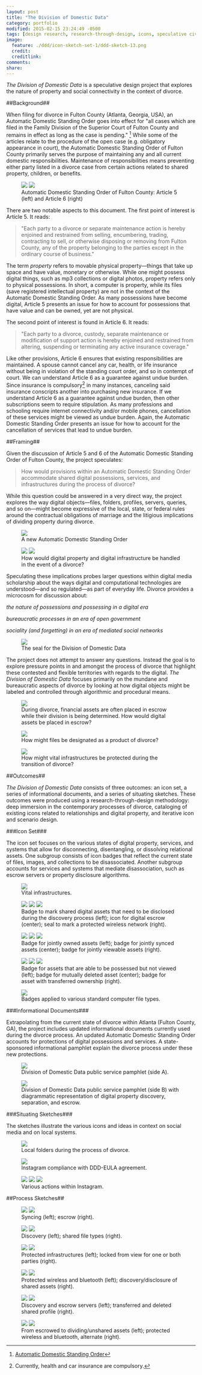 ```yaml
---
layout: post
title: "The Division of Domestic Data"
category: portfolio
modified: 2015-02-15 23:24:49 -0500
tags: [design research, research-through-design, icons, speculative civics]
image:
  feature: ./ddd/icon-sketch-set-1/ddd-sketch-13.png
  credit: 
  creditlink: 
comments: 
share: 
---
```

*The Division of Domestic Data* is a speculative design project that explores the nature of property and social connectivity in the context of divorce.

##Background##

When filing for divorce in Fulton County (Atlanta, Georgia, USA), an Automatic Domestic Standing Order goes into effect for "all cases which are filed in the Family Division of the Superior Court of Fulton County and remains in effect as long as the case is pending." [^1] While some of the articles relate to the procedure of the open case (e.g. obligatory appearance in court), the Automatic Domestic Standing Order of Fulton County primarily serves the purpose of maintaining any and all current domestic responsibilities. Maintenance of responsibilities means preventing either party listed in a divorce case from certain actions related to shared property, children, or benefits.  

<figure class="half">
	<img src="/images/ddd/background/article5.png">
	<img src="/images/ddd/background/article6.png">
	<figcaption>Automatic Domestic Standing Order of Fulton County: Article 5 (left) and Article 6 (right)</figcaption>
</figure>

There are two notable aspects to this document. The first point of interest is Article 5. It reads:

>"Each party to a divorce or separate maintenance action is hereby enjoined and restrained from selling, encumbering, trading, contracting to sell, or otherwise disposing or removing from Fulton County, any of the property belonging to the parties except in the ordinary course of business."

The term *property* refers to movable physical property&mdash;things that take up space and have value, monetary or otherwise. While one might possess digital things, such as mp3 collections or digital photos, property refers only to physical possessions. In short, a computer is property, while its files (save registered intellectual property) are not in the context of the Automatic Domestic Standing Order. As many possessions have become digital, Article 5 presents an issue for how to account for possessions that have value and can be owned, yet are not physical.

The second point of interest is found in Article 6. It reads:

>"Each party to a divorce, custody, separate maintenance or modification of support action is
hereby enjoined and restrained from altering, suspending or terminating any active insurance coverage." 

Like other provisions, Article 6 ensures that existing responsibilities are maintained. A spouse cannot cancel any car, health, or life insurance without being in violation of the standing court order, and so in contempt of court. We can understand Article 6 as a guarantee against undue burden. Since insurance is compulsory[^2] in many instances, canceling said insurance conscripts another into purchasing new insurance. If we understand Article 6 as a guarantee against undue burden, then other subscriptions seem to require stipulation. As many professions and schooling require internet connectivity and/or mobile phones, cancellation of these services might be viewed as undue burden. Again, the Automatic Domestic Standing Order presents an issue for how to account for the cancellation of services that lead to undue burden.

##Framing##

Given the discussion of Article 5 and 6 of the Automatic Domestic Standing Order of Fulton County, the project speculates:

>How would provisions within an Automatic Domestic Standing Order accommodate shared digital possessions, services, and infrastructures during the process of divorce? 

While this question could be answered in a very direct way, the project explores the way digital objects&mdash;files, folders, profiles, servers, queries, and so on&mdash;might become expressive of the local, state, or federal rules around the contractual obligations of marriage and the litigious implications of dividing property during divorce.

<figure>
	<img src="/images/ddd/final/documents/DDD-standing-order-full-01.png">
	<figcaption>A new Automatic Domestic Standing Order</figcaption>
</figure>

<figure class="half">
	<img src="/images/ddd/scenario-first-sketch/usb-drive.png">
	<img src="/images/ddd/scenario-first-sketch/router-2-01.png">
	<figcaption>How would digital property and digital infrastructure be handled in the event of a divorce?</figcaption>
</figure>

Speculating these implications probes larger questions within digital media scholarship about the ways digital and computational technologies are understood&mdash;and so regulated&mdash;as part of everyday life. Divorce provides a microcosm for discussion about:

*the nature of possessions and possessing in a digital era*

*bureaucratic processes in an era of open government*

*sociality (and forgetting) in an era of mediated social networks*

<figure>
	<img src="/images/ddd/scenario-second-sketch/ddd-2-01.png">
	<figcaption>The seal for the Division of Domestic Data</figcaption>
</figure>

The project does not attempt to answer any questions. Instead the goal is to explore pressure points in and amongst the process of divorce that highlight these contested and flexible territories with regards to the digital. *The Division of Domestic Data* focuses primarily on the mundane and bureaucratic aspects of divorce by looking at how digital objects might be labeled and controlled through algorithmic and procedural means.

<figure>
	<img src="/images/ddd/scenario-second-sketch/dd-escrow-01.png">
	<figcaption>During divorce, financial assets are often placed in escrow while their division is being determined. How would digital assets be placed in escrow?</figcaption>
</figure>

<figure>
	<img src="/images/ddd/scenario-second-sketch/divided.png">
	<figcaption>How might files be designated as a product of divorce?</figcaption>
</figure>

<figure>
	<img src="/images/ddd/scenario-second-sketch/wireless.png">
	<figcaption>How might vital infrastructures be protected during the transition of divorce?</figcaption>
</figure>

##Outcomes##

*The Division of Domestic Data* consists of three outcomes: an icon set, a series of informational documents, and a series of situating sketches. These outcomes were produced using a research-through-design methodology: deep immersion in the contemporary processes of divorce, cataloging of existing icons related to relationships and digital property, and iterative icon and scenario design.

###Icon Set###

The icon set focuses on the various states of digital property, services, and systems that allow for disconnecting, disentangling, or dissolving relational assets. One subgroup consists of icon badges that reflect the current state of files, images, and collections to be disassociated. Another subgroup accounts for services and systems that mediate disassociation, such as escrow servers or property disclosure algorithms.

<figure>
	<img src="/images/ddd/final/icons/objects/infrastructures.png">
	<figcaption>Vital infrastructures.</figcaption>
</figure>

<figure class="third">
	<img src="/images/ddd/final/icons/badges/discovery.png">
	<img src="/images/ddd/final/icons/objects/digital-escrow.png">
	<img src="/images/ddd/final/icons/objects/protected-wifi.png">
	<figcaption>Badge to mark shared digital assets that need to be disclosed during the discovery process (left); icon for digital escrow (center); seal to mark a protected wireless network (right).</figcaption>
</figure>

<figure class="third">
	<img src="/images/ddd/final/icons/badges/joint-ownership.png">
	<img src="/images/ddd/final/icons/badges/joint-synced.png">
	<img src="/images/ddd/final/icons/badges/joint-view.png">
	<figcaption>Badge for jointly owned assets (left); badge for jointly synced assets (center); badge for jointly viewable assets (right).</figcaption>
</figure>

<figure class="third">
	<img src="/images/ddd/final/icons/badges/locked-from-view.png">
	<img src="/images/ddd/final/icons/badges/mutually-deleted.png">
	<img src="/images/ddd/final/icons/badges/transferred-ownership.png">
	<figcaption>Badge for assets that are able to be possessed but not viewed (left); badge for mutually deleted asset (center); badge for asset with transferred ownership (right).</figcaption>
</figure>

<figure>
	<img src="/images/ddd/final/icons/objects/files-types.png">
	<figcaption>Badges applied to various standard computer file types.</figcaption>
</figure>


###Informational Documents###

Extrapolating from the current state of divorce within Atlanta (Fulton County, GA), the project includes updated informational documents currently used during the divorce process. An updated Automatic Domestic Standing Order accounts for protections of digital possessions and services. A state-sponsored informational pamphlet explain the divorce process under these new protections.

<figure>
	<img src="/images/ddd/final/documents/DDD-pamphlet-side-A-01.png">
	<figcaption>Division of Domestic Data public service pamphlet (side A).</figcaption>
</figure>

<figure>
	<img src="/images/ddd/final/documents/DDD-pamphlet-side-B-01-01.png">
	<figcaption>Division of Domestic Data public service pamphlet (side B) with diagrammatic representation of digital property discovery, separation, and escrow.</figcaption>
</figure>


###Situating Sketches###

The sketches illustrate the various icons and ideas in context on social media and on local systems.

<figure>
	<img src="/images/ddd/final/sketches/local-files-01.png">
	<figcaption>Local folders during the process of divorce.</figcaption>
</figure>

<figure>
	<img src="/images/ddd/final/sketches/instagram-ver1.png">
	<figcaption>Instagram compliance with DDD-EULA agreement.</figcaption>
</figure>

<figure class="third">
	<img src="/images/ddd/final/sketches/instagram-joint-01.png">
	<img src="/images/ddd/final/sketches/instagram-transferownershop-01.png">
	<img src="/images/ddd/final/sketches/instagram-untag-01.png">
	<figcaption>Various actions within Instagram.</figcaption>
</figure>


##Process Sketches##

<figure class="half">
	<img src="/images/ddd/icon-sketch-set-1/ddd-sketch-1.png">
	<img src="/images/ddd/icon-sketch-set-1/ddd-sketch-2.png">
	<figcaption>Syncing (left); escrow (right).</figcaption>
</figure>

<figure class="half">
	<img src="/images/ddd/icon-sketch-set-1/ddd-sketch-3.png">
	<img src="/images/ddd/icon-sketch-set-1/ddd-sketch-4.png">
	<figcaption>Discovery (left); shared file types (right).</figcaption>
</figure>

<figure class="half">
	<img src="/images/ddd/icon-sketch-set-1/ddd-sketch-5.png">
	<img src="/images/ddd/icon-sketch-set-1/ddd-sketch-6.png">
	<figcaption>Protected infrastructures (left); locked from view for one or both parties (right).</figcaption>
</figure>

<figure class="half">
	<img src="/images/ddd/icon-sketch-set-1/ddd-sketch-7.png">
	<img src="/images/ddd/icon-sketch-set-1/ddd-sketch-8.png">
	<figcaption>Protected wireless and bluetooth (left); discovery/disclosure of shared assets (right).</figcaption>
</figure>

<figure class="half">
	<img src="/images/ddd/icon-sketch-set-1/ddd-sketch-9.png">
	<img src="/images/ddd/icon-sketch-set-1/ddd-sketch-10.png">
	<figcaption>Discovery and escrow servers (left); transferred and deleted shared profile (right).</figcaption>
</figure>

<figure class="half">
	<img src="/images/ddd/icon-sketch-set-1/ddd-sketch-11.png">
	<img src="/images/ddd/icon-sketch-set-1/ddd-sketch-12.png">
	<figcaption>From escrowed to dividing/unshared assets (left); protected wireless and bluetooth, alternate (right).</figcaption>
</figure>


[^1]: [Automatic Domestic Standing Order](www.fultoncourt.org%2Ffamily%2Fforms%2Fautomatic_domestic_standing_order.pdf)
[^2]: Currently, health and car insurance are compulsory.
